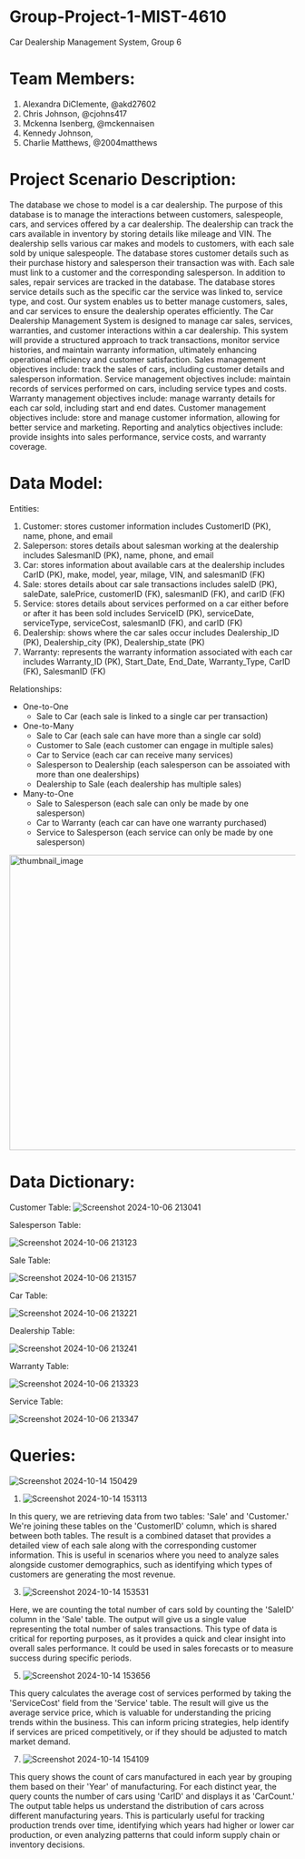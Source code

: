 # Group-Project-1-MIST-4610
Car Dealership Management System, Group 6

# Team Members:
1. Alexandra DiClemente, @akd27602
2. Chris Johnson, @cjohns417
3. Mckenna Isenberg, @mckennaisen
4. Kennedy Johnson,
5. Charlie Matthews, @2004matthews

# Project Scenario Description:
The database we chose to model is a car dealership. The purpose of this database is to manage the interactions between customers, salespeople, cars, and services offered by a car dealership. The dealership can track the cars available in inventory by storing details like mileage and VIN. The dealership sells various car makes and models to customers, with each sale sold by unique salespeople. The database stores customer details such as their purchase history and salesperson their transaction was with. Each sale must link to a customer and the corresponding salesperson. In addition to sales, repair services are tracked in the database. The database stores service details such as the specific car the service was linked to, service type, and cost. Our system enables us to better manage customers, sales, and car services to ensure the dealership operates efficiently. The Car Dealership Management System is designed to manage car sales, services, warranties, and customer interactions within a car dealership. This system will provide a structured approach to track transactions, monitor service histories, and maintain warranty information, ultimately enhancing operational efficiency and customer satisfaction. Sales management objectives include: track the sales of cars, including customer details and salesperson information. Service management objectives include: maintain records of services performed on cars, including service types and costs. Warranty management objectives include: manage warranty details for each car sold, including start and end dates. Customer management objectives include: store and manage customer information, allowing for better service and marketing. Reporting and analytics objectives include: provide insights into sales performance, service costs, and warranty coverage.
# Data Model:
Entities:
1. Customer: stores customer information includes CustomerID (PK), name, phone, and email
2. Saleperson: stores details about salesman working at the dealership includes SalesmanID (PK), name, phone, and email
3. Car: stores information about available cars at the dealership includes CarID (PK), make, model, year, milage, VIN, and salesmanID (FK)
4. Sale: stores details about car sale transactions includes saleID (PK), saleDate, salePrice, customerID (FK), salesmanID (FK), and carID (FK)
5. Service: stores details about services performed on a car either before or after it has been sold includes ServiceID (PK), serviceDate, serviceType, serviceCost, salesmanID (FK), and carID (FK)
6. Dealership: shows where the car sales occur includes Dealership_ID (PK), Dealership_city (PK), Dealership_state (PK)
7. Warranty: represents the warranty information associated with each car includes Warranty_ID (PK), Start_Date, End_Date, Warranty_Type, CarID (FK), SalesmanID (FK)

Relationships:
- One-to-One
    - Sale to Car (each sale is linked to a single car per transaction)
- One-to-Many
    - Sale to Car (each sale can have more than a single car sold)
    - Customer to Sale (each customer can engage in multiple sales)
    - Car to Service (each car can receive many services)
    - Salesperson to Dealership (each salesperson can be assoiated with more than one dealerships)
    - Dealership to Sale (each dealership has multiple sales)
- Many-to-One
    - Sale to Salesperson (each sale can only be made by one salesperson)
    - Car to Warranty (each car can have one warranty purchased)
    - Service to Salesperson (each service can only be made by one salesperson)

<img width="519" alt="thumbnail_image" src="https://github.com/user-attachments/assets/83afa553-c69c-4ef4-a376-f932fb3fa071">

# Data Dictionary:
Customer Table:
![Screenshot 2024-10-06 213041](https://github.com/user-attachments/assets/668c1899-a5ac-466a-9fc4-33de0ab8c83e)



Salesperson Table:

![Screenshot 2024-10-06 213123](https://github.com/user-attachments/assets/972995d6-378a-4316-9447-4aa5b94da046)



Sale Table:

![Screenshot 2024-10-06 213157](https://github.com/user-attachments/assets/1ac9cd0d-bb54-48c0-a7fb-74ef99514cbf)



Car Table:

![Screenshot 2024-10-06 213221](https://github.com/user-attachments/assets/05fc96a5-f315-4c7d-9e4e-e4126ec25318)




Dealership Table:

![Screenshot 2024-10-06 213241](https://github.com/user-attachments/assets/d96d754f-e062-41a9-8287-f0d398986ec1)




Warranty Table:

![Screenshot 2024-10-06 213323](https://github.com/user-attachments/assets/d66659ce-55ff-45e4-a27f-3bb6e225f6e1)




Service Table:

![Screenshot 2024-10-06 213347](https://github.com/user-attachments/assets/4b7259a1-fdc8-4fb8-88c2-6ec0410c2907)




# Queries:
![Screenshot 2024-10-14 150429](https://github.com/user-attachments/assets/3e9833f3-994e-4214-90b8-06e615525bc5)

1. ![Screenshot 2024-10-14 153113](https://github.com/user-attachments/assets/2be61948-41d5-45ee-a057-7a7a27da738c)
   
In this query, we are retrieving data from two tables: 'Sale' and 'Customer.' We're joining these tables on the 'CustomerID' column, which is shared between both tables. The result is a combined dataset that provides a detailed view of each sale along with the corresponding customer information. This is useful in scenarios where you need to analyze sales alongside customer demographics, such as identifying which types of customers are generating the most revenue.



3. ![Screenshot 2024-10-14 153531](https://github.com/user-attachments/assets/7cd98025-37d2-45fa-a6f3-6593f2e567e3)
   
Here, we are counting the total number of cars sold by counting the 'SaleID' column in the 'Sale' table. The output will give us a single value representing the total number of sales transactions. This type of data is critical for reporting purposes, as it provides a quick and clear insight into overall sales performance. It could be used in sales forecasts or to measure success during specific periods.


5. ![Screenshot 2024-10-14 153656](https://github.com/user-attachments/assets/abc3b8da-cab7-43cc-a774-89e0a986f7c8)
   
This query calculates the average cost of services performed by taking the 'ServiceCost' field from the 'Service' table. The result will give us the average service price, which is valuable for understanding the pricing trends within the business. This can inform pricing strategies, help identify if services are priced competitively, or if they should be adjusted to match market demand.



7. ![Screenshot 2024-10-14 154109](https://github.com/user-attachments/assets/2fe18f92-2c39-44bd-9d23-06619794c085)
   
This query shows the count of cars manufactured in each year by grouping them based on their 'Year' of manufacturing. For each distinct year, the query counts the number of cars using 'CarID' and displays it as 'CarCount.' The output table helps us understand the distribution of cars across different manufacturing years. This is particularly useful for tracking production trends over time, identifying which years had higher or lower car production, or even analyzing patterns that could inform supply chain or inventory decisions.








